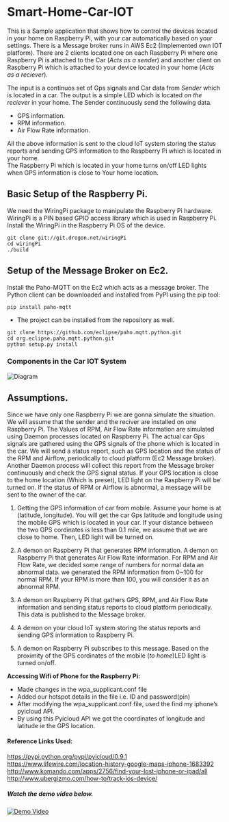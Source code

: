 # Smart-Home-Car-IOT  
This is a Sample application that shows how to control the devices located in your home on Raspberry Pi, with your car automatically based on your settings. There is a Message broker runs in AWS Ec2 (Implemented own IOT platform). There are 2 clients located one on each Raspberry Pi where one Raspberry Pi is attached to the Car (_Acts as a sender_) and another client on Raspberry Pi which is attached to your device located in your home (_Acts as a reciever_).

The input is a continuos set of Gps signals and Car data from _Sender_ which is located in a car. The output is a simple LED which is located _on the reciever_ in your home. The Sender continuously send the following data.  
  * GPS information.
  * RPM information.
  * Air Flow Rate information.
  
All the above information is sent to the cloud IoT system storing the status reports and sending GPS information to the Raspberry Pi which is located in your home.  
The Raspberry Pi which is located in your home turns on/off LED lights when GPS information is close to Your home location.

## Basic Setup of the Raspberry Pi.
We need the WiringPi package to manipulate the Raspberry Pi hardware. WiringPi is a PIN based GPIO access library which is used in Raspberry Pi. Install the WiringPi in the Raspberry Pi OS of the device.
```
git clone git://git.drogon.net/wiringPi
cd wiringPi
./build
```
## Setup of the Message Broker on Ec2.
Install the Paho-MQTT on the Ec2 which acts as a message broker.
The Python client can be downloaded and installed from PyPI using the pip tool:
```
pip install paho-mqtt
```
* The project can be installed from the repository as well. 
```
git clone https://github.com/eclipse/paho.mqtt.python.git
cd org.eclipse.paho.mqtt.python.git
python setup.py install
```

### Components in the Car IOT System
![Diagram](https://user-images.githubusercontent.com/31011479/29680465-7cd50212-88b9-11e7-8b3d-917507903f78.png)

## Assumptions.
Since we have only one Raspberry Pi we are gonna simulate the situation. We will assume that the sender and the reciver are installed on one Raspberry Pi. The Values of RPM, Air Flow Rate information are simulated using Daemon processes located on Raspberry Pi. The actual car Gps signals are gathered using the GPS signals of the phone which is located in the car. We will send a status report, such as GPS location and the status of the RPM and Airflow, periodically to cloud platform (Ec2 Message broker). Another Daemon process will collect this report from the Message broker continuously and check the GPS signal status. If your GPS location is close to the home location (Which is preset), LED light on the Raspberry Pi will be turned on. If the status of RPM or Airflow is abnormal, a message will be sent to the owner of the car. 

1. Getting the GPS information of car from mobile.
Assume your home is at (latitude, longitude). You will get the car Gps latitude and longitude using the mobile GPS which is located in your car. If your distance between the two GPS cordinates is less than 0.1 mile, we assume that we are close to home. Then, LED light will be turned on.

2. A demon on Raspberry Pi that generates RPM information. A demon on Raspberry Pi that generates Air Flow Rate information.
For RPM and Air Flow Rate, we decided some range of numbers for normal data an abnormal data. we generated the RPM information from 0~100 for normal RPM. If your RPM is more than 100, you will consider it as an abnormal RPM. 

3. A demon on Raspberry Pi that gathers GPS, RPM, and Air Flow Rate information and sending status reports to cloud platform periodically. This data is published to the Message broker. 

4. A demon on your cloud IoT system storing the status reports and sending GPS information to Raspberry Pi. 

5. A demon on Raspberry Pi subscribes to this message. Based on the proximity of the GPS cordinates of the mobile (_to home_)LED light is turned on/off.

__Accessing Wifi of Phone for the Raspberry Pi:__
* Made changes in the wpa_supplicant.conf file
* Added our hotspot details in the file i.e. ID and password(pin)
* After modifying the wpa_supplicant.conf file, used the find my iphone’s pyicloud API.
* By using this Pyicloud API we got the coordinates of longitude and latitude ie the GPS location.

#### Reference Links Used:
https://pypi.python.org/pypi/pyicloud/0.9.1  
https://www.lifewire.com/location-history-google-maps-iphone-1683392  
http://www.komando.com/apps/2756/find-your-lost-iphone-or-ipad/all  
http://www.ubergizmo.com/how-to/track-ios-device/  
##### Watch the demo video below.
[![Demo Video](https://cdn2.iconfinder.com/data/icons/smart-home-part-2/512/1-128.png)](https://drive.google.com/file/d/0B50ljLorR08iSV82Y2VBdWVUUzg/view?usp=sharing)
